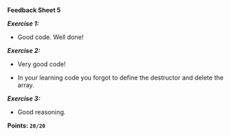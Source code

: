 **Feedback Sheet 5**

***Exercise 1:***

* Good code. Well done!

***Exercise 2:***

* Very good code!

* In your learning code you forgot to define the destructor and delete the array.

***Exercise 3:***

* Good reasoning.

**Points: `20/20`**